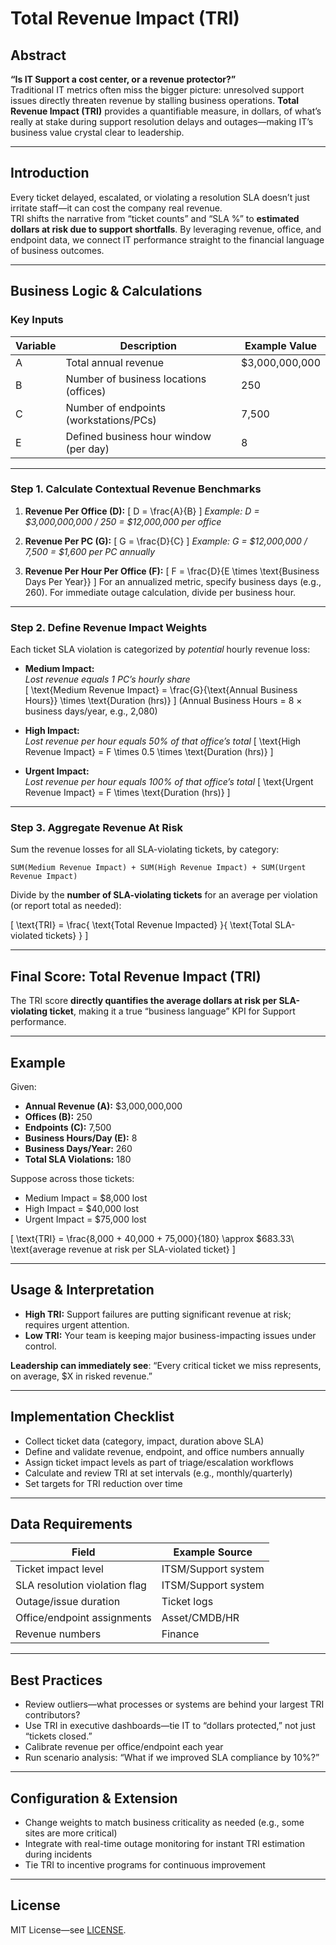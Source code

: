 # Total Revenue Impact (TRI)

## Abstract

**“Is IT Support a cost center, or a revenue protector?”**  
Traditional IT metrics often miss the bigger picture: unresolved support issues directly threaten revenue by stalling business operations. **Total Revenue Impact (TRI)** provides a quantifiable measure, in dollars, of what’s really at stake during support resolution delays and outages—making IT’s business value crystal clear to leadership.

---

## Introduction

Every ticket delayed, escalated, or violating a resolution SLA doesn’t just irritate staff—it can cost the company real revenue.  
TRI shifts the narrative from “ticket counts” and “SLA %” to **estimated dollars at risk due to support shortfalls**. By leveraging revenue, office, and endpoint data, we connect IT performance straight to the financial language of business outcomes.

---

## Business Logic & Calculations

### **Key Inputs**
| Variable | Description                                   | Example Value            |
|----------|-----------------------------------------------|--------------------------|
| A        | Total annual revenue                          | $3,000,000,000           |
| B        | Number of business locations (offices)        | 250                      |
| C        | Number of endpoints (workstations/PCs)        | 7,500                    |
| E        | Defined business hour window (per day)        | 8                        |

---

### **Step 1. Calculate Contextual Revenue Benchmarks**

1. **Revenue Per Office (D):**
   \[
   D = \frac{A}{B}
   \]
   *Example: D = $3,000,000,000 / 250 = $12,000,000 per office*

2. **Revenue Per PC (G):**
   \[
   G = \frac{D}{C}
   \]
   *Example: G = $12,000,000 / 7,500 = $1,600 per PC annually*

3. **Revenue Per Hour Per Office (F):**
   \[
   F = \frac{D}{E \times \text{Business Days Per Year}}
   \]
   For an annualized metric, specify business days (e.g., 260). For immediate outage calculation, divide per business hour.

---

### **Step 2. Define Revenue Impact Weights**

Each ticket SLA violation is categorized by *potential* hourly revenue loss:

- **Medium Impact:**  
  *Lost revenue equals 1 PC’s hourly share*  
  \[
  \text{Medium Revenue Impact} = \frac{G}{\text{Annual Business Hours}} \times \text{Duration (hrs)}
  \]
  (Annual Business Hours = 8 × business days/year, e.g., 2,080)

- **High Impact:**  
  *Lost revenue per hour equals 50% of that office’s total*
  \[
  \text{High Revenue Impact} = F \times 0.5 \times \text{Duration (hrs)}
  \]

- **Urgent Impact:**  
  *Lost revenue per hour equals 100% of that office’s total*
  \[
  \text{Urgent Revenue Impact} = F \times \text{Duration (hrs)}
  \]

---

### **Step 3. Aggregate Revenue At Risk**

Sum the revenue losses for all SLA-violating tickets, by category:
```plaintext
SUM(Medium Revenue Impact) + SUM(High Revenue Impact) + SUM(Urgent Revenue Impact)
```
Divide by the **number of SLA-violating tickets** for an average per violation (or report total as needed):

\[
\text{TRI} = \frac{ \text{Total Revenue Impacted} }{ \text{Total SLA-violated tickets} }
\]

---

## Final Score: **Total Revenue Impact (TRI)**
The TRI score **directly quantifies the average dollars at risk per SLA-violating ticket**, making it a true “business language” KPI for Support performance.

---

## Example

Given:
- **Annual Revenue (A):** $3,000,000,000
- **Offices (B):** 250
- **Endpoints (C):** 7,500
- **Business Hours/Day (E):** 8
- **Business Days/Year:** 260
- **Total SLA Violations:** 180

Suppose across those tickets:
- Medium Impact = $8,000 lost
- High Impact = $40,000 lost
- Urgent Impact = $75,000 lost

\[
\text{TRI} = \frac{8,000 + 40,000 + 75,000}{180} \approx \$683.33\ \text{average revenue at risk per SLA-violated ticket}
\]

---

## Usage & Interpretation

- **High TRI:** Support failures are putting significant revenue at risk; requires urgent attention.
- **Low TRI:** Your team is keeping major business-impacting issues under control.

**Leadership can immediately see**: “Every critical ticket we miss represents, on average, $X in risked revenue.”

---

## Implementation Checklist

- Collect ticket data (category, impact, duration above SLA)
- Define and validate revenue, endpoint, and office numbers annually
- Assign ticket impact levels as part of triage/escalation workflows
- Calculate and review TRI at set intervals (e.g., monthly/quarterly)
- Set targets for TRI reduction over time

---

## Data Requirements

| Field                        | Example Source         |
|------------------------------|-----------------------|
| Ticket impact level          | ITSM/Support system   |
| SLA resolution violation flag| ITSM/Support system   |
| Outage/issue duration        | Ticket logs           |
| Office/endpoint assignments  | Asset/CMDB/HR         |
| Revenue numbers              | Finance               |

---

## Best Practices

- Review outliers—what processes or systems are behind your largest TRI contributors?
- Use TRI in executive dashboards—tie IT to “dollars protected,” not just “tickets closed.”
- Calibrate revenue per office/endpoint each year
- Run scenario analysis: “What if we improved SLA compliance by 10%?”

---

## Configuration & Extension

- Change weights to match business criticality as needed (e.g., some sites are more critical)
- Integrate with real-time outage monitoring for instant TRI estimation during incidents
- Tie TRI to incentive programs for continuous improvement

---

## License

MIT License—see [LICENSE](LICENSE).
